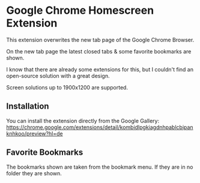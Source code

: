 # Google Chrome Homescreen Extension

This extension overwrites the new tab page of the Google Chrome Browser.

On the new tab page the latest closed tabs & some favorite bookmarks are shown.

I know that there are already some extensions for this, but I couldn't find an open-source solution with a great design.

Screen solutions up to 1900x1200 are supported.


## Installation

You can install the extension directly from the Google Gallery:
https://chrome.google.com/extensions/detail/kombidlpgkiagdnhpablcbipanknhkoo/preview?hl=de


## Favorite Bookmarks

The bookmarks shown are taken from the bookmark menu. If they are in no folder they are shown.
